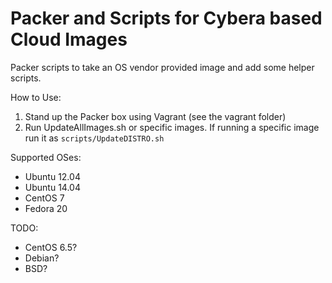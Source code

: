 # Packer and Scripts for Cybera based Cloud Images

Packer scripts to take an OS vendor provided image and add some helper scripts.

How to Use:

  1. Stand up the Packer box using Vagrant (see the vagrant folder)
  2. Run UpdateAllImages.sh or specific images. If running a specific image run it as `scripts/UpdateDISTRO.sh` 

Supported OSes:

  * Ubuntu 12.04
  * Ubuntu 14.04
  * CentOS 7
  * Fedora 20

TODO:
  * CentOS 6.5?
  * Debian?
  * BSD?
